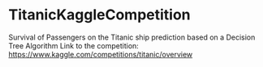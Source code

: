 # TitanicKaggleCompetition
Survival of Passengers on the Titanic ship prediction based on a Decision Tree Algorithm
 Link to the competition: https://www.kaggle.com/competitions/titanic/overview
